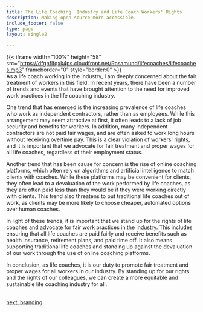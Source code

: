 ```yaml
---
title: The Life Coaching  Industry and Life Coach Workers' Rights
description: Making open-source more accessible.
include_footer: false
type: page
layout: single2

---
```



{{< iframe width="100%" height="58" src="https://dfgnflfqxk4ps.cloudfront.net/Rosamund/lifecoaches/lifecoaches.mp3" frameborder="0" style="border:0" >}}<br>
As a life coach working in the industry, I am deeply concerned about the fair treatment of workers in this field. In recent years, there have been a number of trends and events that have brought attention to the need for improved work practices in the life coaching industry.

One trend that has emerged is the increasing prevalence of life coaches who work as independent contractors, rather than as employees. While this arrangement may seem attractive at first, it often leads to a lack of job security and benefits for workers. In addition, many independent contractors are not paid fair wages, and are often asked to work long hours without receiving overtime pay. This is a clear violation of workers' rights, and it is important that we advocate for fair treatment and proper wages for all life coaches, regardless of their employment status.

Another trend that has been cause for concern is the rise of online coaching platforms, which often rely on algorithms and artificial intelligence to match clients with coaches. While these platforms may be convenient for clients, they often lead to a devaluation of the work performed by life coaches, as they are often paid less than they would be if they were working directly with clients. This trend also threatens to put traditional life coaches out of work, as clients may be more likely to choose cheaper, automated options over human coaches.

In light of these trends, it is important that we stand up for the rights of life coaches and advocate for fair work practices in the industry. This includes ensuring that all life coaches are paid fairly and receive benefits such as health insurance, retirement plans, and paid time off. It also means supporting traditional life coaches and standing up against the devaluation of our work through the use of online coaching platforms.

In conclusion, as life coaches, it is our duty to promote fair treatment and proper wages for all workers in our industry. By standing up for our rights and the rights of our colleagues, we can create a more equitable and sustainable life coaching industry for all.

<br>
<a href="https://workdojos.com/lifecoaches/branding">next: branding</a>
</p>